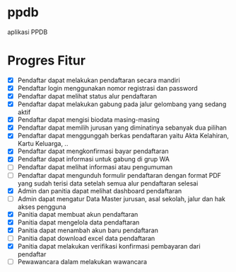 # ppdb
 aplikasi PPDB

# Progres Fitur
- [x] Pendaftar dapat melakukan pendaftaran secara mandiri
- [x] Pendaftar login menggunakan nomor registrasi dan password
- [x] Pendaftar dapat melihat status alur pendaftaran
- [x] Pendaftar dapat melakukan gabung pada jalur gelombang yang sedang aktif
- [x] Pendaftar dapat mengisi biodata masing-masing
- [x] Pendaftar dapat memilih jurusan yang diminatinya sebanyak dua pilihan
- [x] Pendaftar dapat menggunggah berkas pendaftaran yaitu Akta Kelahiran, Kartu Keluarga, ..
- [x] Pendaftar dapat mengkonfirmasi bayar pendaftaran
- [x] Pendaftar dapat informasi untuk gabung di grup WA
- [ ] Pendaftar dapat melihat informasi atau pengumuman
- [ ] Pendaftar dapat mengunduh formulir pendaftaran dengan format PDF yang sudah terisi data setelah semua alur pendaftaran selesai
- [x] Admin dan panitia dapat melihat dashboard pendaftaran
- [ ] Admin dapat mengatur Data Master jurusan, asal sekolah, jalur dan hak akses pengguna
- [x] Panitia dapat membuat akun pendaftaran
- [x] Panitia dapat mengelola data pendaftaran
- [x] Panitia dapat menambah akun baru pendaftaran
- [ ] Panitia dapat download excel data pendaftaran
- [x] Panitia dapat melakukan verifikasi konfirmasi pembayaran dari pendaftar
- [ ] Pewawancara dalam melakukan wawancara